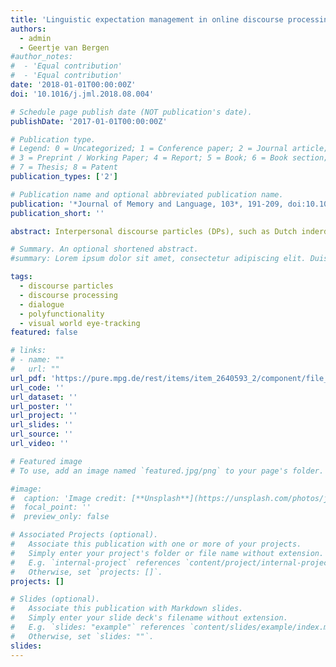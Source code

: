 ```yaml
---
title: 'Linguistic expectation management in online discourse processing: An investigation of Dutch inderdaad 'indeed' and eigenlijk 'actually''
authors:
  - admin
  - Geertje van Bergen
#author_notes:
#  - 'Equal contribution'
#  - 'Equal contribution'
date: '2018-01-01T00:00:00Z'
doi: '10.1016/j.jml.2018.08.004'

# Schedule page publish date (NOT publication's date).
publishDate: '2017-01-01T00:00:00Z'

# Publication type.
# Legend: 0 = Uncategorized; 1 = Conference paper; 2 = Journal article;
# 3 = Preprint / Working Paper; 4 = Report; 5 = Book; 6 = Book section;
# 7 = Thesis; 8 = Patent
publication_types: ['2']

# Publication name and optional abbreviated publication name.
publication: '*Journal of Memory and Language, 103*, 191-209, doi:10.1016/j.jml.2018.08.004'
publication_short: ''

abstract: Interpersonal discourse particles (DPs), such as Dutch inderdaad (≈‘indeed’) and eigenlijk (≈‘actually’) are highly frequent in everyday conversational interaction. Despite extensive theoretical descriptions of their polyfunctionality, little is known about how they are used by language comprehenders. In two visual world eyetracking experiments involving an online dialogue completion task, we asked to what extent inderdaad, confirming an inferred expectation, and eigenlijk, contrasting with an inferred expectation, influence real-time understanding of dialogues. Answers in the dialogues contained a DP or a control adverb, and a critical discourse referent was replaced by a beep; participants chose the most likely dialogue completion by clicking on one of four referents in a display. Results show that listeners make rapid and fine-grained situation-specific inferences about the use of DPs, modulating their expectations about how the dialogue will unfold. Findings further specify and constrain theories about the conversation-managing function and polyfunctionality of DPs. 

# Summary. An optional shortened abstract.
#summary: Lorem ipsum dolor sit amet, consectetur adipiscing elit. Duis posuere tellus ac convallis placerat. Proin tincidunt magna sed ex sollicitudin condimentum.

tags:
  - discourse particles
  - discourse processing
  - dialogue
  - polyfunctionality
  - visual world eye-tracking
featured: false

# links:
# - name: ""
#   url: ""
url_pdf: 'https://pure.mpg.de/rest/items/item_2640593_2/component/file_2640592/content'
url_code: ''
url_dataset: ''
url_poster: ''
url_project: ''
url_slides: ''
url_source: ''
url_video: ''

# Featured image
# To use, add an image named `featured.jpg/png` to your page's folder.

#image:
#  caption: 'Image credit: [**Unsplash**](https://unsplash.com/photos/jdD8gXaTZsc)'
#  focal_point: ''
#  preview_only: false

# Associated Projects (optional).
#   Associate this publication with one or more of your projects.
#   Simply enter your project's folder or file name without extension.
#   E.g. `internal-project` references `content/project/internal-project/index.md`.
#   Otherwise, set `projects: []`.
projects: []

# Slides (optional).
#   Associate this publication with Markdown slides.
#   Simply enter your slide deck's filename without extension.
#   E.g. `slides: "example"` references `content/slides/example/index.md`.
#   Otherwise, set `slides: ""`.
slides:
---
```


<!-- THIS MARKDOWN BIT IS CURRENTLY COMMENTED OUT









{{% callout note %}}
Click the _Cite_ button above to demo the feature to enable visitors to import publication metadata into their reference management software.
{{% /callout %}}

Supplementary notes can be added here, including [code and math](https://wowchemy.com/docs/content/writing-markdown-latex/).
-->
